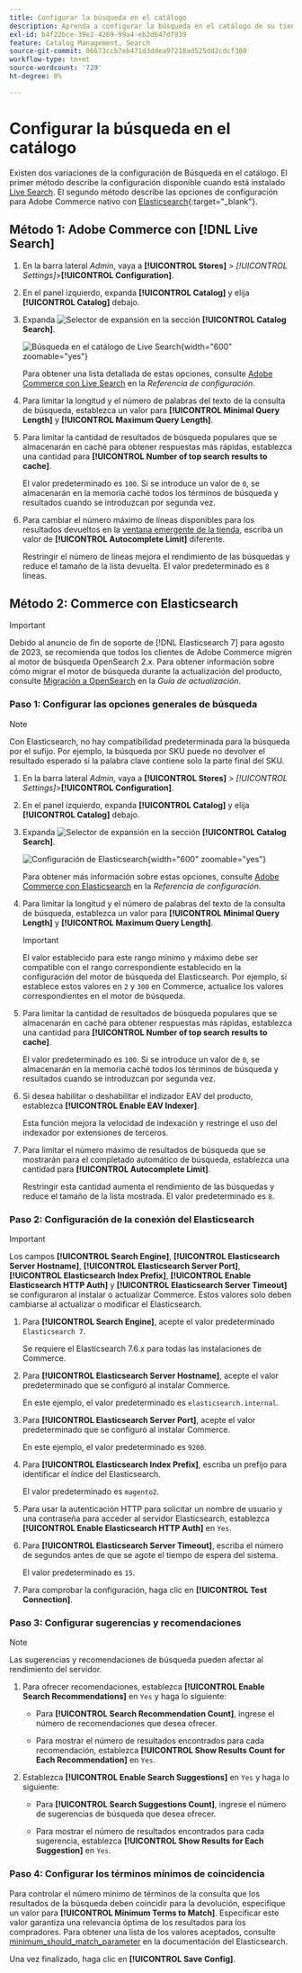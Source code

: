 ```yaml
---
title: Configurar la búsqueda en el catálogo
description: Aprenda a configurar la búsqueda en el catálogo de su tienda.
exl-id: b4f22bce-39e2-4269-99a4-eb2d647df939
feature: Catalog Management, Search
source-git-commit: 06673ccb7eb471d3ddea97218ad525dd2cdcf380
workflow-type: tm+mt
source-wordcount: '729'
ht-degree: 0%

---
```


# Configurar la búsqueda en el catálogo

Existen dos variaciones de la configuración de Búsqueda en el catálogo. El primer método describe la configuración disponible cuando está instalado [Live Search](https://experienceleague.adobe.com/docs/commerce-merchant-services/live-search/overview.html). El segundo método describe las opciones de configuración para Adobe Commerce nativo con [Elasticsearch][1]{:target=&quot;_blank&quot;}.

## Método 1: Adobe Commerce con [!DNL Live Search]

1. En la barra lateral _Admin_, vaya a **[!UICONTROL Stores]** > _[!UICONTROL Settings]_>**[!UICONTROL Configuration]**.

1. En el panel izquierdo, expanda **[!UICONTROL Catalog]** y elija **[!UICONTROL Catalog]** debajo.

1. Expanda ![Selector de expansión](../assets/icon-display-expand.png) en la sección **[!UICONTROL Catalog Search]**.

   ![Búsqueda en el catálogo de Live Search](../configuration-reference/catalog/assets/catalog-search-live-search.png){width="600" zoomable="yes"}

   Para obtener una lista detallada de estas opciones, consulte [Adobe Commerce con Live Search](../configuration-reference/catalog/catalog.md#adobe-commerce-with-live-search) en la _Referencia de configuración_.

1. Para limitar la longitud y el número de palabras del texto de la consulta de búsqueda, establezca un valor para **[!UICONTROL Minimal Query Length]** y **[!UICONTROL Maximum Query Length]**.

1. Para limitar la cantidad de resultados de búsqueda populares que se almacenarán en caché para obtener respuestas más rápidas, establezca una cantidad para **[!UICONTROL Number of top search results to cache]**.

   El valor predeterminado es `100`. Si se introduce un valor de `0`, se almacenarán en la memoria caché todos los términos de búsqueda y resultados cuando se introduzcan por segunda vez.

1. Para cambiar el número máximo de líneas disponibles para los resultados devueltos en la [ventana emergente de la tienda](https://experienceleague.adobe.com/docs/commerce-merchant-services/live-search/live-search-storefront/quick-tour.html), escriba un valor de **[!UICONTROL Autocomplete Limit]** diferente.

   Restringir el número de líneas mejora el rendimiento de las búsquedas y reduce el tamaño de la lista devuelta. El valor predeterminado es `8` líneas.

## Método 2: Commerce con Elasticsearch

>[!IMPORTANT]
>
>Debido al anuncio de fin de soporte de [!DNL Elasticsearch 7] para agosto de 2023, se recomienda que todos los clientes de Adobe Commerce migren al motor de búsqueda OpenSearch 2.x. Para obtener información sobre cómo migrar el motor de búsqueda durante la actualización del producto, consulte [Migración a OpenSearch](https://experienceleague.adobe.com/docs/commerce-operations/upgrade-guide/prepare/opensearch-migration.html) en la _Guía de actualización_.

### Paso 1: Configurar las opciones generales de búsqueda

>[!NOTE]
>
>Con Elasticsearch, no hay compatibilidad predeterminada para la búsqueda por el sufijo. Por ejemplo, la búsqueda por SKU puede no devolver el resultado esperado si la palabra clave contiene solo la parte final del SKU.

1. En la barra lateral _Admin_, vaya a **[!UICONTROL Stores]** > _[!UICONTROL Settings]_>**[!UICONTROL Configuration]**.

1. En el panel izquierdo, expanda **[!UICONTROL Catalog]** y elija **[!UICONTROL Catalog]** debajo.

1. Expanda ![Selector de expansión](../assets/icon-display-expand.png) en la sección **[!UICONTROL Catalog Search]**.

   ![Configuración de Elasticsearch](../configuration-reference/catalog/assets/catalog-search-elasticsearch.png){width="600" zoomable="yes"}

   Para obtener más información sobre estas opciones, consulte [Adobe Commerce con Elasticsearch](../configuration-reference/catalog/catalog.md#adobe-commerce-with-elasticsearch) en la _Referencia de configuración_.

1. Para limitar la longitud y el número de palabras del texto de la consulta de búsqueda, establezca un valor para **[!UICONTROL Minimal Query Length]** y **[!UICONTROL Maximum Query Length]**.

   >[!IMPORTANT]
   >
   >El valor establecido para este rango mínimo y máximo debe ser compatible con el rango correspondiente establecido en la configuración del motor de búsqueda del Elasticsearch. Por ejemplo, si establece estos valores en `2` y `300` en Commerce, actualice los valores correspondientes en el motor de búsqueda.

1. Para limitar la cantidad de resultados de búsqueda populares que se almacenarán en caché para obtener respuestas más rápidas, establezca una cantidad para **[!UICONTROL Number of top search results to cache]**.

   El valor predeterminado es `100`. Si se introduce un valor de `0`, se almacenarán en la memoria caché todos los términos de búsqueda y resultados cuando se introduzcan por segunda vez.

1. Si desea habilitar o deshabilitar el indizador EAV del producto, establezca **[!UICONTROL Enable EAV Indexer]**.

   Esta función mejora la velocidad de indexación y restringe el uso del indexador por extensiones de terceros.

1. Para limitar el número máximo de resultados de búsqueda que se mostrarán para el completado automático de búsqueda, establezca una cantidad para **[!UICONTROL Autocomplete Limit]**.

   Restringir esta cantidad aumenta el rendimiento de las búsquedas y reduce el tamaño de la lista mostrada. El valor predeterminado es `8`.

### Paso 2: Configuración de la conexión del Elasticsearch

>[!IMPORTANT]
>
>Los campos **[!UICONTROL Search Engine]**, **[!UICONTROL Elasticsearch Server Hostname]**, **[!UICONTROL Elasticsearch Server Port]**, **[!UICONTROL Elasticsearch Index Prefix]**, **[!UICONTROL Enable Elasticsearch HTTP Auth]** y **[!UICONTROL Elasticsearch Server Timeout]** se configuraron al instalar o actualizar Commerce. Estos valores solo deben cambiarse al actualizar o modificar el Elasticsearch.

1. Para **[!UICONTROL Search Engine]**, acepte el valor predeterminado `Elasticsearch 7`.

   Se requiere el Elasticsearch 7.6.x para todas las instalaciones de Commerce.

1. Para **[!UICONTROL Elasticsearch Server Hostname]**, acepte el valor predeterminado que se configuró al instalar Commerce.

   En este ejemplo, el valor predeterminado es `elasticsearch.internal`.

1. Para **[!UICONTROL Elasticsearch Server Port]**, acepte el valor predeterminado que se configuró al instalar Commerce.

   En este ejemplo, el valor predeterminado es `9200`.

1. Para **[!UICONTROL Elasticsearch Index Prefix]**, escriba un prefijo para identificar el índice del Elasticsearch.

   El valor predeterminado es `magento2`.

1. Para usar la autenticación HTTP para solicitar un nombre de usuario y una contraseña para acceder al servidor Elasticsearch, establezca **[!UICONTROL Enable Elasticsearch HTTP Auth]** en `Yes`.

1. Para **[!UICONTROL Elasticsearch Server Timeout]**, escriba el número de segundos antes de que se agote el tiempo de espera del sistema.

   El valor predeterminado es `15`.

1. Para comprobar la configuración, haga clic en **[!UICONTROL Test Connection]**.

### Paso 3: Configurar sugerencias y recomendaciones

>[!NOTE]
>
>Las sugerencias y recomendaciones de búsqueda pueden afectar al rendimiento del servidor.

1. Para ofrecer recomendaciones, establezca **[!UICONTROL Enable Search Recommendations]** en `Yes` y haga lo siguiente:

   - Para **[!UICONTROL Search Recommendation Count]**, ingrese el número de recomendaciones que desea ofrecer.

   - Para mostrar el número de resultados encontrados para cada recomendación, establezca **[!UICONTROL Show Results Count for Each Recommendation]** en `Yes`.

1. Establezca **[!UICONTROL Enable Search Suggestions]** en `Yes` y haga lo siguiente:

   - Para **[!UICONTROL Search Suggestions Count]**, ingrese el número de sugerencias de búsqueda que desea ofrecer.

   - Para mostrar el número de resultados encontrados para cada sugerencia, establezca **[!UICONTROL Show Results for Each Suggestion]** en `Yes`.

### Paso 4: Configurar los términos mínimos de coincidencia

Para controlar el número mínimo de términos de la consulta que los resultados de la búsqueda deben coincidir para la devolución, especifique un valor para **[!UICONTROL Minimum Terms to Match]**. Especificar este valor garantiza una relevancia óptima de los resultados para los compradores. Para obtener una lista de los valores aceptados, consulte [minimum_should_match_parameter](https://www.elastic.co/guide/en/elasticsearch/reference/current/query-dsl-minimum-should-match.html) en la documentación del Elasticsearch.

Una vez finalizado, haga clic en **[!UICONTROL Save Config]**.

[1]: https://experienceleague.adobe.com/docs/commerce-operations/installation-guide/prerequisites/search-engine/overview.html
[2]: https://experienceleague.adobe.com/docs/commerce-operations/configuration-guide/search/overview-search.html
